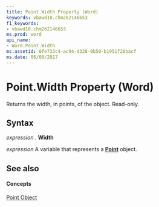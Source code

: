 ```yaml
---
title: Point.Width Property (Word)
keywords: vbawd10.chm262146653
f1_keywords:
- vbawd10.chm262146653
ms.prod: word
api_name:
- Word.Point.Width
ms.assetid: 0fe733c4-ac94-d328-0b50-b1951f20bacf
ms.date: 06/08/2017
---
```



# Point.Width Property (Word)

Returns the width, in points, of the object. Read-only.


## Syntax

 _expression_ . **Width**

 _expression_ A variable that represents a **[Point](Word.Point.md)** object.


## See also


#### Concepts


[Point Object](Word.Point.md)

